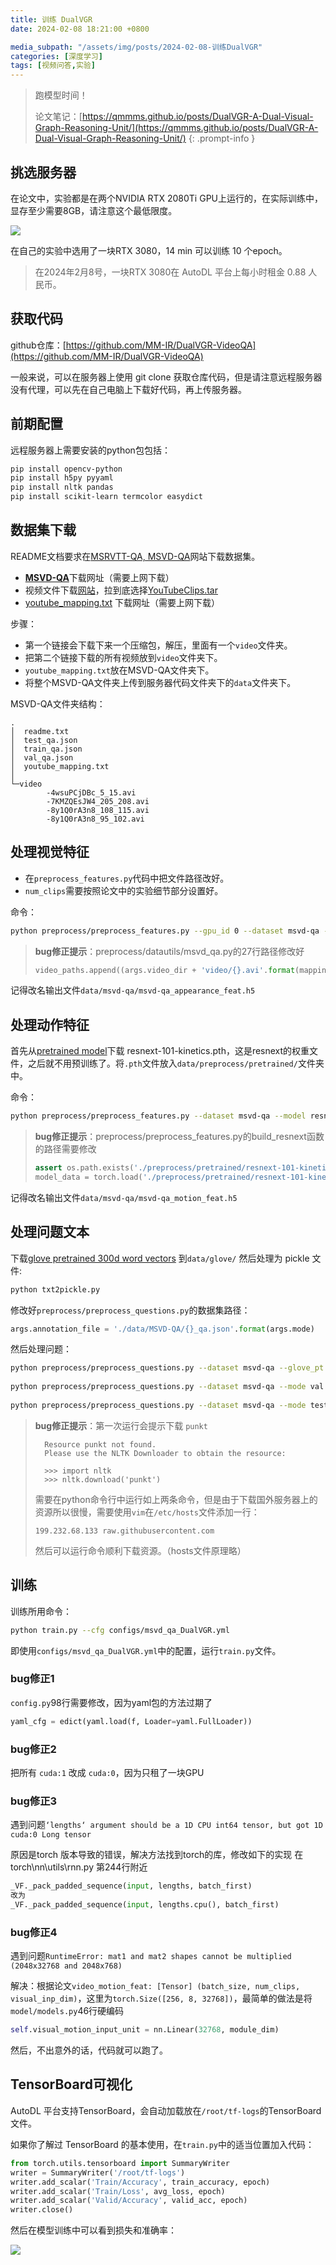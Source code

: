 ```yaml
---
title: 训练 DualVGR
date: 2024-02-08 18:21:00 +0800

media_subpath: "/assets/img/posts/2024-02-08-训练DualVGR"
categories: [深度学习]
tags: [视频问答,实验]
---
```


> 跑模型时间！
>
> 论文笔记：[https://qmmms.github.io/posts/DualVGR-A-Dual-Visual-Graph-Reasoning-Unit/](https://qmmms.github.io/posts/DualVGR-A-Dual-Visual-Graph-Reasoning-Unit/)
{: .prompt-info }

## 挑选服务器

在论文中，实验都是在两个NVIDIA RTX 2080Ti GPU上运行的，在实际训练中，显存至少需要8GB，请注意这个最低限度。

![](gpu_use.png)

在自己的实验中选用了一块RTX 3080，14 min 可以训练 10 个epoch。

> 在2024年2月8号，一块RTX 3080在 AutoDL 平台上每小时租金 0.88 人民币。

## 获取代码

github仓库：[https://github.com/MM-IR/DualVGR-VideoQA](https://github.com/MM-IR/DualVGR-VideoQA)

一般来说，可以在服务器上使用 git clone 获取仓库代码，但是请注意远程服务器没有代理，可以先在自己电脑上下载好代码，再上传服务器。

## 前期配置

远程服务器上需要安装的python包包括：

```bash
pip install opencv-python
pip install h5py pyyaml
pip install nltk pandas
pip install scikit-learn termcolor easydict
```

## 数据集下载

README文档要求在[MSRVTT-QA, MSVD-QA](https://gitee.com/link?target=https%3A%2F%2Fgithub.com%2Fxudejing%2Fvideo-question-answering)网站下载数据集。

- [**MSVD-QA**](https://mega.nz/#!QmxFwBTK!Cs7cByu_Qo42XJOsv0DjiEDMiEm8m69h60caDYnT_PQ)下载网址（需要上网下载）
- 视频文件下载[网站](https://www.cs.utexas.edu/users/ml/clamp/videoDescription/)，拉到底选择[YouTubeClips.tar](https://www.cs.utexas.edu/users/ml/clamp/videoDescription/YouTubeClips.tar)
- [youtube_mapping.txt](https://mega.nz/#!QrowUADZ!oFfW_M5wAFsfuFDEJAIa2BeFVHYO0vxit3CMkHFOSfw) 下载网址（需要上网下载）

步骤：

- 第一个链接会下载下来一个压缩包，解压，里面有一个`video`文件夹。
- 把第二个链接下载的所有视频放到`video`文件夹下。
- `youtube_mapping.txt`放在MSVD-QA文件夹下。
- 将整个MSVD-QA文件夹上传到服务器代码文件夹下的`data`文件夹下。

MSVD-QA文件夹结构：

```
.
│  readme.txt
│  test_qa.json
│  train_qa.json
│  val_qa.json
│  youtube_mapping.txt
│ 
└─video
        -4wsuPCjDBc_5_15.avi
        -7KMZQEsJW4_205_208.avi
        -8y1Q0rA3n8_108_115.avi
        -8y1Q0rA3n8_95_102.avi
```

## 处理视觉特征

- 在`preprocess_features.py`代码中把文件路径改好。
- `num_clips`需要按照论文中的实验细节部分设置好。

命令：

```bash
python preprocess/preprocess_features.py --gpu_id 0 --dataset msvd-qa --model resnet101 
```

> **bug修正提示**：preprocess/datautils/msvd_qa.py的27行路径修改好
>
> ```python
> video_paths.append((args.video_dir + 'video/{}.avi'.format(mapping_dict['vid' + str(video_id)]), video_id))
> ```

记得改名输出文件`data/msvd-qa/msvd-qa_appearance_feat.h5`

## 处理动作特征

首先从[pretrained model](https://drive.google.com/drive/folders/1zvl89AgFAApbH0At-gMuZSeQB_LpNP-M)下载 resnext-101-kinetics.pth，这是resnext的权重文件，之后就不用预训练了。将`.pth`文件放入`data/preprocess/pretrained/`文件夹中。

命令：

```bash
python preprocess/preprocess_features.py --dataset msvd-qa --model resnext101
```

> **bug修正提示**：preprocess/preprocess_features.py的build_resnext函数的路径需要修改
>
> ```python
> assert os.path.exists('./preprocess/pretrained/resnext-101-kinetics.pth')
> model_data = torch.load('./preprocess/pretrained/resnext-101-kinetics.pth', map_location='cpu')
> ```

记得改名输出文件`data/msvd-qa/msvd-qa_motion_feat.h5`

## 处理问题文本

下载[glove pretrained 300d word vectors](http://nlp.stanford.edu/data/glove.840B.300d.zip) 到`data/glove/` 然后处理为 pickle 文件:

```bash
python txt2pickle.py
```

修改好`preprocess/preprocess_questions.py`的数据集路径：

```python
args.annotation_file = './data/MSVD-QA/{}_qa.json'.format(args.mode)
```

然后处理问题：

```bash
python preprocess/preprocess_questions.py --dataset msvd-qa --glove_pt data/glove/glove.840.300d.pkl --mode train
    
python preprocess/preprocess_questions.py --dataset msvd-qa --mode val
    
python preprocess/preprocess_questions.py --dataset msvd-qa --mode test
```

> **bug修正提示**：第一次运行会提示下载 `punkt`
>
> ```
>   Resource punkt not found.
>   Please use the NLTK Downloader to obtain the resource:
> 
>   >>> import nltk
>   >>> nltk.download('punkt')
> ```
>
> 需要在python命令行中运行如上两条命令，但是由于下载国外服务器上的资源所以很慢，需要使用`vim`在`/etc/hosts`文件添加一行：
>
> ```
> 199.232.68.133 raw.githubusercontent.com
> ```
>
> 然后可以运行命令顺利下载资源。（hosts文件原理略）

## 训练

训练所用命令：

```sh
python train.py --cfg configs/msvd_qa_DualVGR.yml 
```

即使用`configs/msvd_qa_DualVGR.yml`中的配置，运行`train.py`文件。

### bug修正1

`config.py`98行需要修改，因为yaml包的方法过期了

```python
yaml_cfg = edict(yaml.load(f, Loader=yaml.FullLoader))
```

### bug修正2

把所有 `cuda:1` 改成 `cuda:0`，因为只租了一块GPU

### bug修正3

遇到问题`‘lengths‘ argument should be a 1D CPU int64 tensor, but got 1D cuda:0 Long tensor`

原因是torch 版本导致的错误，解决方法找到torch的库，修改如下的实现
在torch\nn\utils\rnn.py 第244行附近

```python
_VF._pack_padded_sequence(input, lengths, batch_first)
改为 
_VF._pack_padded_sequence(input, lengths.cpu(), batch_first)
```

### bug修正4

遇到问题`RuntimeError: mat1 and mat2 shapes cannot be multiplied (2048x32768 and 2048x768)`

解决：根据论文`video_motion_feat: [Tensor] (batch_size, num_clips, visual_inp_dim)`，这里为`torch.Size([256, 8, 32768])`，最简单的做法是将`model/models.py`46行硬编码

```python
self.visual_motion_input_unit = nn.Linear(32768, module_dim)
```

然后，不出意外的话，代码就可以跑了。

## TensorBoard可视化

AutoDL 平台支持TensorBoard，会自动加载放在`/root/tf-logs`的TensorBoard文件。

如果你了解过 TensorBoard 的基本使用，在`train.py`中的适当位置加入代码：

```python
from torch.utils.tensorboard import SummaryWriter
writer = SummaryWriter('/root/tf-logs')
writer.add_scalar('Train/Accuracy', train_accuracy, epoch)
writer.add_scalar('Train/Loss', avg_loss, epoch)
writer.add_scalar('Valid/Accuracy', valid_acc, epoch)
writer.close()
```

然后在模型训练中可以看到损失和准确率：

![](acc_los.png)

